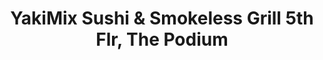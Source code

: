 ---
addr: ' 5th Flr, The Podium'
city: Mandaluyong
country: Philippines
description: 5th Flr, The Podium (ADB Ave) Mandaluyong City Lungsod ng Mandaluyong
id: 4d7e69cbd4ef6a31d9a96a3c
lat: 14.585771747922712
lng: 121.0593732529275
title: YakiMix Sushi & Smokeless Grill 5th Flr, The Podium
venue: YakiMix Sushi & Smokeless Grill
---